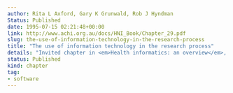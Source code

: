 ```yaml
---
author: Rita L Axford, Gary K Grunwald, Rob J Hyndman
Status: Published
date: 1995-07-15 02:21:48+00:00
link: http://www.achi.org.au/docs/HNI_Book/Chapter_29.pdf
slug: the-use-of-information-technology-in-the-research-process
title: "The use of information technology in the research process"
details: "Invited chapter in <em>Health informatics: an overview</em>, (ed. Hovenga, Kidd, Cesnik)"
status: Published
kind: chapter
tag:
- software
---
```

